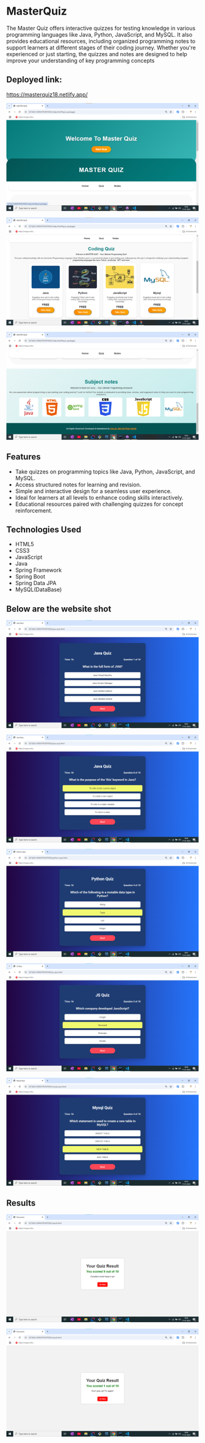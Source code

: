 # MasterQuiz

The Master Quiz offers interactive quizzes for testing knowledge in various programming languages like Java, Python, JavaScript, and MySQL. It also provides educational resources, including organized programming notes to support learners at different stages of their coding journey. Whether you're experienced or just starting, the quizzes and notes are designed to help improve your understanding of key programming concepts

## Deployed link:
https://masterquiz18.netlify.app/


![MasterQuiz](https://github.com/Sridatthu/MasterQuiz/blob/main/images/quiz1.png)


![MasterQuiz2](https://github.com/Sridatthu/MasterQuiz/blob/main/images/quiz2.png)


![MasterQuiz3](https://github.com/Sridatthu/MasterQuiz/blob/main/images/quiz3.png)


## Features

- Take quizzes on programming topics like Java, Python, JavaScript, and MySQL.
- Access structured notes for learning and revision.
- Simple and interactive design for a seamless user experience.
- Ideal for learners at all levels to enhance coding skills interactively.
- Educational resources paired with challenging quizzes for concept reinforcement.


## Technologies Used

- HTML5
- CSS3
- JavaScript
- Java
- Spring Framework
- Spring Boot
- Spring Data JPA
- MySQL(DataBase)

## Below are the website shot
![javaQuiz](https://github.com/Sridatthu/MasterQuiz/blob/main/images/quiz4.png)

![javaQuiz2](https://github.com/Sridatthu/MasterQuiz/blob/main/images/quiz5.png)

![pythonQuiz](https://github.com/Sridatthu/MasterQuiz/blob/main/images/quiz6.png)

![jsQuiz2](https://github.com/Sridatthu/MasterQuiz/blob/main/images/quiz7.png)

![MysqlQuiz](https://github.com/Sridatthu/MasterQuiz/blob/main/images/quiz8.png)

## Results

![Result1](https://github.com/Sridatthu/MasterQuiz/blob/main/images/result1.png)

![Result2](https://github.com/Sridatthu/MasterQuiz/blob/main/images/result2.png)
